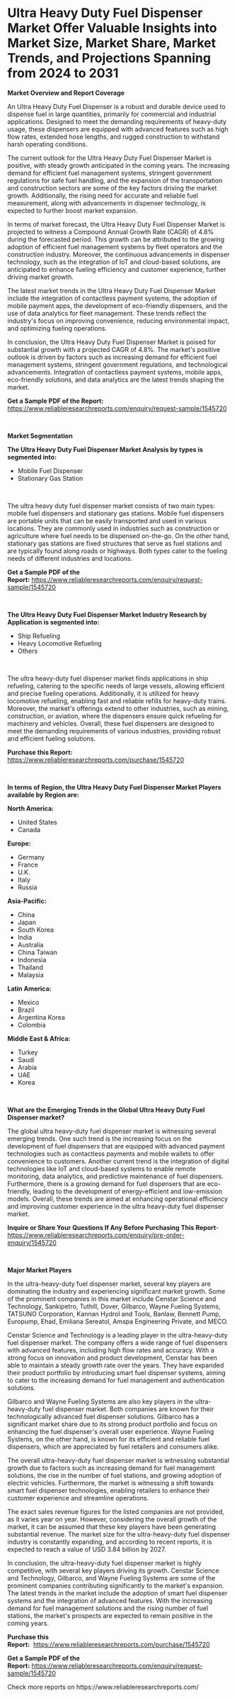 <p><h1>Ultra Heavy Duty Fuel Dispenser Market Offer Valuable Insights into Market Size, Market Share, Market Trends, and Projections Spanning from 2024 to 2031</h1></p><p><strong>Market Overview and Report Coverage</strong></p>
<p><p>An Ultra Heavy Duty Fuel Dispenser is a robust and durable device used to dispense fuel in large quantities, primarily for commercial and industrial applications. Designed to meet the demanding requirements of heavy-duty usage, these dispensers are equipped with advanced features such as high flow rates, extended hose lengths, and rugged construction to withstand harsh operating conditions.</p><p>The current outlook for the Ultra Heavy Duty Fuel Dispenser Market is positive, with steady growth anticipated in the coming years. The increasing demand for efficient fuel management systems, stringent government regulations for safe fuel handling, and the expansion of the transportation and construction sectors are some of the key factors driving the market growth. Additionally, the rising need for accurate and reliable fuel measurement, along with advancements in dispenser technology, is expected to further boost market expansion.</p><p>In terms of market forecast, the Ultra Heavy Duty Fuel Dispenser Market is projected to witness a Compound Annual Growth Rate (CAGR) of 4.8% during the forecasted period. This growth can be attributed to the growing adoption of efficient fuel management systems by fleet operators and the construction industry. Moreover, the continuous advancements in dispenser technology, such as the integration of IoT and cloud-based solutions, are anticipated to enhance fueling efficiency and customer experience, further driving market growth.</p><p>The latest market trends in the Ultra Heavy Duty Fuel Dispenser Market include the integration of contactless payment systems, the adoption of mobile payment apps, the development of eco-friendly dispensers, and the use of data analytics for fleet management. These trends reflect the industry's focus on improving convenience, reducing environmental impact, and optimizing fueling operations.</p><p>In conclusion, the Ultra Heavy Duty Fuel Dispenser Market is poised for substantial growth with a projected CAGR of 4.8%. The market's positive outlook is driven by factors such as increasing demand for efficient fuel management systems, stringent government regulations, and technological advancements. Integration of contactless payment systems, mobile apps, eco-friendly solutions, and data analytics are the latest trends shaping the market.</p></p>
<p><strong>Get a Sample PDF of the Report:</strong> <a href="https://www.reliableresearchreports.com/enquiry/request-sample/1545720">https://www.reliableresearchreports.com/enquiry/request-sample/1545720</a></p>
<p>&nbsp;</p>
<p><strong>Market Segmentation</strong></p>
<p><strong>The Ultra Heavy Duty Fuel Dispenser Market Analysis by types is segmented into:</strong></p>
<p><ul><li>Mobile Fuel Dispenser</li><li>Stationary Gas Station</li></ul></p>
<p>&nbsp;</p>
<p><p>The ultra heavy duty fuel dispenser market consists of two main types: mobile fuel dispensers and stationary gas stations. Mobile fuel dispensers are portable units that can be easily transported and used in various locations. They are commonly used in industries such as construction or agriculture where fuel needs to be dispensed on-the-go. On the other hand, stationary gas stations are fixed structures that serve as fuel stations and are typically found along roads or highways. Both types cater to the fueling needs of different industries and locations.</p></p>
<p><strong>Get a Sample PDF of the Report:</strong>&nbsp;<a href="https://www.reliableresearchreports.com/enquiry/request-sample/1545720">https://www.reliableresearchreports.com/enquiry/request-sample/1545720</a></p>
<p>&nbsp;</p>
<p><strong>The Ultra Heavy Duty Fuel Dispenser Market Industry Research by Application is segmented into:</strong></p>
<p><ul><li>Ship Refueling</li><li>Heavy Locomotive Refueling</li><li>Others</li></ul></p>
<p>&nbsp;</p>
<p><p>The ultra heavy-duty fuel dispenser market finds applications in ship refueling, catering to the specific needs of large vessels, allowing efficient and precise fueling operations. Additionally, it is utilized for heavy locomotive refueling, enabling fast and reliable refills for heavy-duty trains. Moreover, the market's offerings extend to other industries, such as mining, construction, or aviation, where the dispensers ensure quick refueling for machinery and vehicles. Overall, these fuel dispensers are designed to meet the demanding requirements of various industries, providing robust and efficient fueling solutions.</p></p>
<p><strong>Purchase this Report:</strong>&nbsp; <a href="https://www.reliableresearchreports.com/purchase/1545720">https://www.reliableresearchreports.com/purchase/1545720</a></p>
<p>&nbsp;</p>
<p><strong>In terms of Region, the Ultra Heavy Duty Fuel Dispenser Market Players available by Region are:</strong></p>
<p>
    <p> <strong> North America: </strong>
        <ul>
            <li>United States</li>
            <li>Canada</li>
        </ul>
        </p> 
    <p> <strong> Europe: </strong>
        <ul>
            <li>Germany</li>
            <li>France</li>
            <li>U.K.</li>
            <li>Italy</li>
            <li>Russia</li>
        </ul>
        </p> 
    <p> <strong> Asia-Pacific: </strong>
        <ul>
            <li>China</li>
            <li>Japan</li>
            <li>South Korea</li>
            <li>India</li>
            <li>Australia</li>
            <li>China Taiwan</li>
            <li>Indonesia</li>
            <li>Thailand</li>
            <li>Malaysia</li>
        </ul>
        </p> 
    <p> <strong> Latin America: </strong>
        <ul>
            <li>Mexico</li>
            <li>Brazil</li>
            <li>Argentina Korea</li>
            <li>Colombia</li>
        </ul>
        </p> 
    <p> <strong> Middle East & Africa: </strong>
        <ul>
            <li>Turkey</li>
            <li>Saudi</li>
            <li>Arabia</li>
            <li>UAE</li>
            <li>Korea</li>
        </ul>
    </p>
    </p>
<p>&nbsp;</p>
<p><strong>What are the Emerging Trends in the Global Ultra Heavy Duty Fuel Dispenser market?</strong></p>
<p><p>The global ultra heavy-duty fuel dispenser market is witnessing several emerging trends. One such trend is the increasing focus on the development of fuel dispensers that are equipped with advanced payment technologies such as contactless payments and mobile wallets to offer convenience to customers. Another current trend is the integration of digital technologies like IoT and cloud-based systems to enable remote monitoring, data analytics, and predictive maintenance of fuel dispensers. Furthermore, there is a growing demand for fuel dispensers that are eco-friendly, leading to the development of energy-efficient and low-emission models. Overall, these trends are aimed at enhancing operational efficiency and improving customer experience in the ultra heavy-duty fuel dispenser market.</p></p>
<p><strong>Inquire or Share Your Questions If Any Before Purchasing This Report</strong>- <a href="https://www.reliableresearchreports.com/enquiry/pre-order-enquiry/1545720">https://www.reliableresearchreports.com/enquiry/pre-order-enquiry/1545720</a></p>
<p>&nbsp;</p>
<p><strong>Major Market Players</strong></p>
<p><p>In the ultra-heavy-duty fuel dispenser market, several key players are dominating the industry and experiencing significant market growth. Some of the prominent companies in this market include Censtar Science and Technology, Sankipetro, Tuthill, Dover, Gilbarco, Wayne Fueling Systems, TATSUNO Corporation, Kannan Hydrol and Tools, Banlaw, Bennett Pump, Europump, Ehad, Emiliana Sereatol, Amspa Engineering Private, and MECO.</p><p>Censtar Science and Technology is a leading player in the ultra-heavy-duty fuel dispenser market. The company offers a wide range of fuel dispensers with advanced features, including high flow rates and accuracy. With a strong focus on innovation and product development, Censtar has been able to maintain a steady growth rate over the years. They have expanded their product portfolio by introducing smart fuel dispenser systems, aiming to cater to the increasing demand for fuel management and authentication solutions.</p><p>Gilbarco and Wayne Fueling Systems are also key players in the ultra-heavy-duty fuel dispenser market. Both companies are known for their technologically advanced fuel dispenser solutions. Gilbarco has a significant market share due to its strong product portfolio and focus on enhancing the fuel dispenser's overall user experience. Wayne Fueling Systems, on the other hand, is known for its efficient and reliable fuel dispensers, which are appreciated by fuel retailers and consumers alike.</p><p>The overall ultra-heavy-duty fuel dispenser market is witnessing substantial growth due to factors such as increasing demand for fuel management solutions, the rise in the number of fuel stations, and growing adoption of electric vehicles. Furthermore, the market is witnessing a shift towards smart fuel dispenser technologies, enabling retailers to enhance their customer experience and streamline operations.</p><p>The exact sales revenue figures for the listed companies are not provided, as it varies year on year. However, considering the overall growth of the market, it can be assumed that these key players have been generating substantial revenue. The market size for the ultra-heavy-duty fuel dispenser industry is constantly expanding, and according to recent reports, it is expected to reach a value of USD 3.84 billion by 2027.</p><p>In conclusion, the ultra-heavy-duty fuel dispenser market is highly competitive, with several key players driving its growth. Censtar Science and Technology, Gilbarco, and Wayne Fueling Systems are some of the prominent companies contributing significantly to the market's expansion. The latest trends in the market include the adoption of smart fuel dispenser systems and the integration of advanced features. With the increasing demand for fuel management solutions and the rising number of fuel stations, the market's prospects are expected to remain positive in the coming years.</p></p>
<p><strong>Purchase this Report:</strong>&nbsp;&nbsp;<a href="https://www.reliableresearchreports.com/purchase/1545720">https://www.reliableresearchreports.com/purchase/1545720</a></p>
<p></p>
<p><strong>Get a Sample PDF of the Report:</strong>&nbsp;<a href="https://www.reliableresearchreports.com/enquiry/request-sample/1545720">https://www.reliableresearchreports.com/enquiry/request-sample/1545720</a></p>
<p>Check more reports on https://www.reliableresearchreports.com/</p>